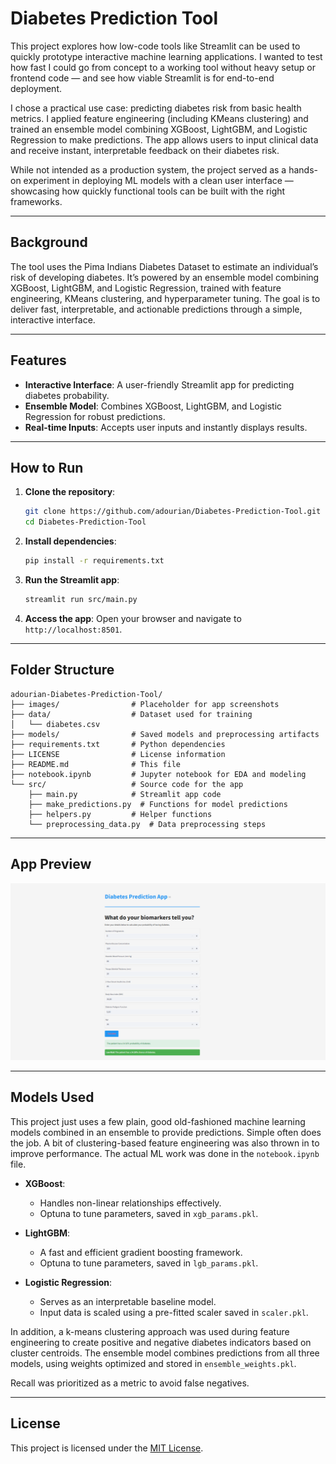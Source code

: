 # Diabetes Prediction Tool

This project explores how low-code tools like Streamlit can be used to quickly prototype interactive machine learning applications. I wanted to test how fast I could go from concept to a working tool without heavy setup or frontend code — and see how viable Streamlit is for end-to-end deployment.

I chose a practical use case: predicting diabetes risk from basic health metrics. I applied feature engineering (including KMeans clustering) and trained an ensemble model combining XGBoost, LightGBM, and Logistic Regression to make predictions. The app allows users to input clinical data and receive instant, interpretable feedback on their diabetes risk.

While not intended as a production system, the project served as a hands-on experiment in deploying ML models with a clean user interface — showcasing how quickly functional tools can be built with the right frameworks.

---

## Background

The tool uses the Pima Indians Diabetes Dataset to estimate an individual’s risk of developing diabetes. It’s powered by an ensemble model combining XGBoost, LightGBM, and Logistic Regression, trained with feature engineering, KMeans clustering, and hyperparameter tuning. The goal is to deliver fast, interpretable, and actionable predictions through a simple, interactive interface.

---

## Features

- **Interactive Interface**: A user-friendly Streamlit app for predicting diabetes probability.
- **Ensemble Model**: Combines XGBoost, LightGBM, and Logistic Regression for robust predictions.
- **Real-time Inputs**: Accepts user inputs and instantly displays results.

---

## How to Run

1. **Clone the repository**:

   ```bash
   git clone https://github.com/adourian/Diabetes-Prediction-Tool.git
   cd Diabetes-Prediction-Tool
   ```

2. **Install dependencies**:

   ```bash
   pip install -r requirements.txt
   ```

3. **Run the Streamlit app**:

   ```bash
   streamlit run src/main.py
   ```

4. **Access the app**:
   Open your browser and navigate to `http://localhost:8501`.

---

## Folder Structure

```plaintext
adourian-Diabetes-Prediction-Tool/
├── images/                # Placeholder for app screenshots
├── data/                  # Dataset used for training
│   └── diabetes.csv
├── models/                # Saved models and preprocessing artifacts
├── requirements.txt       # Python dependencies
├── LICENSE                # License information
├── README.md              # This file
├── notebook.ipynb         # Jupyter notebook for EDA and modeling
└── src/                   # Source code for the app
    ├── main.py            # Streamlit app code
    ├── make_predictions.py  # Functions for model predictions
    ├── helpers.py         # Helper functions
    └── preprocessing_data.py  # Data preprocessing steps
```

---

## App Preview

![App Screenshot](images/app_screenshot.PNG)

---

## Models Used

This project just uses a few plain, good old-fashioned machine learning models combined in an ensemble to provide predictions. Simple often does the job. A bit of clustering-based feature engineering was also thrown in to improve performance. The actual ML work was done in the `notebook.ipynb` file.

- **XGBoost**:
  - Handles non-linear relationships effectively.
  - Optuna to tune parameters, saved in `xgb_params.pkl`.

- **LightGBM**:
  - A fast and efficient gradient boosting framework.
  - Optuna to tune parameters, saved in `lgb_params.pkl`.

- **Logistic Regression**:
  - Serves as an interpretable baseline model.
  - Input data is scaled using a pre-fitted scaler saved in `scaler.pkl`.

In addition, a k-means clustering approach was used during feature engineering to create positive and negative diabetes indicators based on cluster centroids. The ensemble model combines predictions from all three models, using weights optimized and stored in `ensemble_weights.pkl`.

Recall was prioritized as a metric to avoid false negatives.

---

## License

This project is licensed under the [MIT License](LICENSE).
